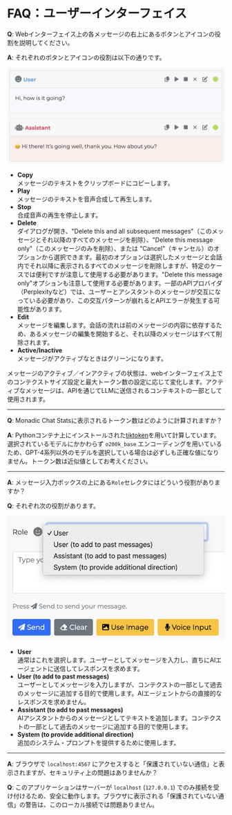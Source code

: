 # FAQ：ユーザーインターフェイス

**Q**: Webインターフェイス上の各メッセージの右上にあるボタンとアイコンの役割を説明してください。

**A**: それぞれのボタンとアイコンの役割は以下の通りです。

![](../assets/images/message-buttons.png ':size=600')

- **Copy**<br />メッセージのテキストをクリップボードにコピーします。
- **Play**<br />メッセージのテキストを音声合成して再生します。
- **Stop**<br />合成音声の再生を停止します。
- **Delete**<br />ダイアログが開き、"Delete this and all subsequent messages"（このメッセージとそれ以降のすべてのメッセージを削除）、"Delete this message only"（このメッセージのみを削除）、または "Cancel"（キャンセル）のオプションから選択できます。最初のオプションは選択したメッセージと会話内でそれ以降に表示されるすべてのメッセージを削除しますが、特定のケースでは便利ですが注意して使用する必要があります。"Delete this message only"オプションも注意して使用する必要があります。一部のAPIプロバイダ（Perplexityなど）では、ユーザーとアシスタントのメッセージが交互になっている必要があり、この交互パターンが崩れるとAPIエラーが発生する可能性があります。
- **Edit**<br />メッセージを編集します。会話の流れは前のメッセージの内容に依存するため、あるメッセージの編集を開始すると、それ以降のメッセージはすべて削除されます。
- **Active/Inactive**<br />メッセージがアクティブなときはグリーンになります。

メッセージのアクティブ／インアクティブの状態は、webインターフェイス上でのコンテクストサイズ設定と最大トークン数の設定に応じて変化します。アクティブなメッセージは、APIを通じてLLMに送信されるコンテキストの一部として使用されます。

---

**Q**: Monadic Chat Statsに表示されるトークン数はどのように計算されますか？


**A**: Pythonコンテナ上にインストールされた[tiktoken](https://github.com/openai/tiktoken)を用いて計算しています。選択されているモデルにかかわらず `o200k_base` エンコーディングを用いているため、GPT-4系列以外のモデルを選択している場合は必ずしも正確な値になりません。トークン数は近似値としてお考えください。

---

**A**: メッセージ入力ボックスの上にある`Role`セレクタにはどういう役割がありますか？

**Q**: それぞれ次の役割があります。

![](../assets/images/role-selector.png ':size=400')

- **User**<br />通常はこれを選択します。ユーザーとしてメッセージを入力し、直ちにAIエージェントに送信してレスポンスを求めます。
- **User (to add to past messages)**<br />ユーザーとしてメッセージを入力しますが、コンテクストの一部として過去のメッセージに追加する目的で使用します。AIエージェントからの直接的なレスポンスを求めません。
- **Assistant (to add to past messages)**<br />AIアシスタントからのメッセージとしてテキストを追加します。コンテクストの一部として過去のメッセージに追加する目的で使用します。
- **System (to provide additional direction)**<br />追加のシステム・プロンプトを提供するために使用します。

---

**A**: ブラウザで `localhost:4567` にアクセスすると「保護されていない通信」と表示されますが、セキュリティ上の問題はありませんか？

**Q**: このアプリケーションはサーバーが `localhost` (`127.0.0.1`) でのみ接続を受け付けるため、安全に動作します。ブラウザに表示される「保護されていない通信」の警告は、このローカル接続では問題ありません。

